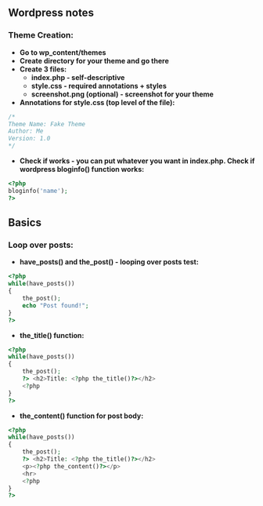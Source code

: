 ## Wordpress notes
### Theme Creation:
- **Go to wp_content/themes**
- **Create directory for your theme and go there**
- **Create 3 files:**
    - **index.php - self-descriptive**
    - **style.css - required annotations + styles**
    - **screenshot.png (optional) - screenshot for your theme**
- **Annotations for style.css (top level of the file):**
```css
/* 
Theme Name: Fake Theme
Author: Me
Version: 1.0
*/
```
- **Check if works - you can put whatever you want in index.php. Check if wordpress bloginfo() function works:**
```php
<?php
bloginfo('name');
?>
```
## Basics
### Loop over posts:
- **have_posts() and the_post() - looping over posts test:**
```php
<?php
while(have_posts())
{
    the_post(); 
    echo "Post found!";
}
?>
```
- **the_title() function:**
```php
<?php
while(have_posts())
{
    the_post(); 
    ?> <h2>Title: <?php the_title()?></h2>
    <?php
}
?>
```
- **the_content() function for post body:**
```php
<?php
while(have_posts())
{
    the_post(); 
    ?> <h2>Title: <?php the_title()?></h2>
    <p><?php the_content()?></p>
    <hr>
    <?php
}
?>
```
